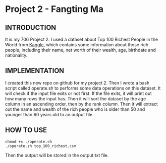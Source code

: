# Project 2 - Fangting Ma

## INTRODUCTION

It is my 706 Project 2. I used a dataset about Top 100 Richest People in the World from [Kaggle](https://www.kaggle.com/datasets/ayessa/top-100-richest-people-in-the-world), which contains some information about those rich people, including their name, net worth of their wealth, age, birthdate and nationality.

## IMPLEMENTATION

I created this new repo on github for my project 2. Then I wrote a bash script called operate.sh to performs some data operations on this dataset. It will check if the input file exits or not first. If the file exits, it will print out how many rows the input has. Then it will sort the dataset by the age column in an ascending order, then by the rank column. Then it will extract out the name and wealth of the rich people who is older than 50 and younger than 60 years old to an output file.

## HOW TO USE

```
chmod +x ./operate.sh
./operate.sh top_100_richest.csv 
```
Then the output will be stored in the output.txt file.